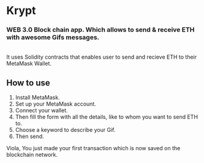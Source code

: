 # Krypt
### WEB 3.0 Block chain app. Which allows to send &amp; receive ETH with awesome Gifs messages. 
<br/>
It uses Solidity contracts that enables user to send and recieve ETH to their MetaMask Wallet.

## How to use 
1) Install MetaMask.
2) Set up your MetaMask account.
3) Connect your wallet.
4) Then fill the form with all the details, like to whom you want to send ETH to.
5) Choose a keyword to describe your Gif.
6) Then send.

Viola, You just made your first transaction which is now saved on the blockchain network.

